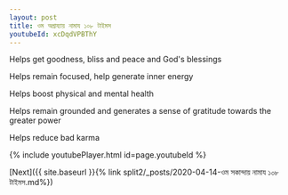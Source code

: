 ```yaml
---
layout: post
title: ওম অগ্রায্যায় নামায ১০৮ টাইমস
youtubeId: xcDqdVPBThY
---
```

 
 
Helps get goodness, bliss and peace and God's blessings
 
Helps remain focused, help generate inner energy 
 
Helps boost physical and mental health 
 
Helps remain grounded and generates a sense of gratitude towards the greater power 
 
Helps reduce bad karma
 
 
 
 


{% include youtubePlayer.html id=page.youtubeId %}
 
[Next]({{ site.baseurl }}{% link  split2/_posts/2020-04-14-ওম সকান্দায় নামায ১০৮ টাইমস.md%})
 
